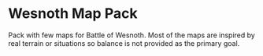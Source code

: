 Wesnoth Map Pack
================

Pack with few maps for Battle of Wesnoth. Most of the maps are inspired by real terrain or  situations so balance is not provided as the primary goal.

